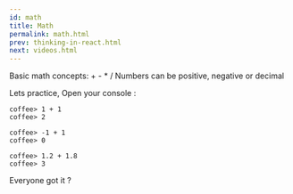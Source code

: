 ```yaml
---
id: math
title: Math
permalink: math.html
prev: thinking-in-react.html
next: videos.html
---
```


Basic math concepts: + - * /
Numbers can be positive, negative or decimal

Lets practice, Open your console : 

```
coffee> 1 + 1
coffee> 2 

coffee> -1 + 1
coffee> 0

coffee> 1.2 + 1.8
coffee> 3
```

Everyone got it ?
